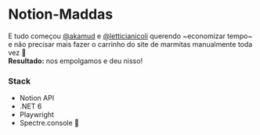 # Notion-Maddas

E tudo começou [@akamud](github.com/akamud) e [@letticianicoli](github.com/letticianicoli) querendo ~economizar tempo~ e não precisar mais fazer o carrinho do site de marmitas manualmente toda vez 👀   
**Resultado:** nos empolgamos e deu nisso! 

### Stack

- Notion API
- .NET 6
- Playwright
- Spectre.console 💅
